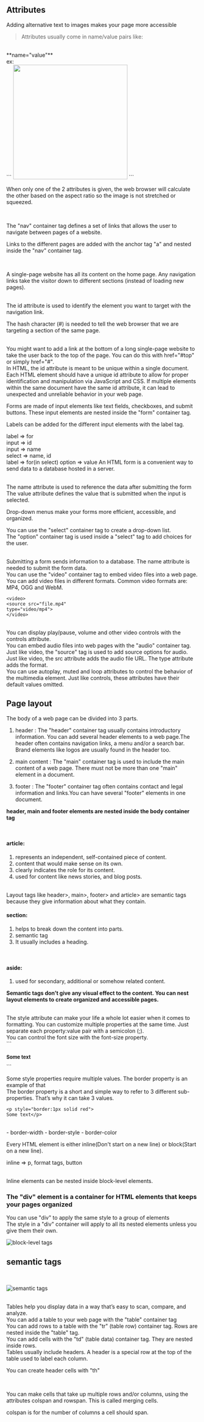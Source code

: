 ## Attributes
Adding alternative text to images makes your page more accessible

> Attributes usually come in name/value pairs like:
<br>
**name="value"**
<br>
ex:
<br>
```
<img src="http://www.img.png" width="300">
```

<br>

When only one of the 2 attributes is given, the web browser will calculate the other based on the aspect ratio so the image is not stretched or squeezed.

<br>

The "nav" container tag defines a set of links that allows the user to navigate between pages of a website.

Links to the different pages are added with the anchor tag "a" and nested inside the "nav" container tag.

<br>

A single-page website has all its content on the home page. Any navigation links take the visitor down to different sections (instead of loading new pages).

<br>
The id attribute is used to identify the element you want to target with the navigation link. 

<br>

The hash character (#) is needed to tell the web browser that we are targeting a section of the same page. 

<br>
You might want to add a link at the bottom of a long single-page website to take the user back to the top of the page. You can do this with href="#top" or simply href="#".

<br>
 In HTML, the id attribute is meant to be unique within a single document. Each HTML element should have a unique id attribute to allow for proper identification and manipulation via JavaScript and CSS. If multiple elements within the same document have the same id attribute, it can lead to unexpected and unreliable behavior in your web page.

<br>

Forms are made of input elements like text fields, checkboxes, and submit buttons. These input elements are nested inside the "form" container tag.
<br>

Labels can be added for the different input elements with the label tag.

label => for
<br>
input => id
<br>
input => name
<br>
select => name, id
<br>
label => for(in select)
option => value
An HTML form is a convenient way to send data to a database hosted in a server.

<br>
The name attribute is used to reference the data after submitting the form 



<br>
The value attribute defines the value that is submitted when the input is selected.

<br>

Drop-down menus make your forms more efficient, accessible, and organized.

You can use the "select" container tag to create a drop-down list.
<br>
The "option" container tag is used inside a "select" tag to add choices for the user.

<br>
Submitting a form sends information to a database. The name attribute is needed to submit the form data.


<br>
You can use the "video" container tag to embed video files into a web page.

<br>
You can add video files in different formats. Common video formats are: MP4, OGG and WebM.

```
<video>
<source src="file.mp4"
type="video/mp4">
</video>

```
<br>
You can display play/pause, volume and other video controls with the controls attribute.

<br>
You can embed audio files into web pages with the "audio" container tag.

<br>
Just like video, the "source" tag is used to add source options for audio.

<br>
Just like video, the src attribute adds the audio file URL. The type attribute adds the format.

<br>
You can use autoplay, muted and loop attributes to control the behavior of the multimedia element. Just like controls, these attributes have their default values omitted.
<br>

## Page layout
The body of a web page can be divided into 3 parts.

1. header : The "header" container tag usually contains introductory information. You can add several header elements to a web page.The header often contains navigation links, a menu and/or a search bar. Brand elements like logos are usually found in the header too.






2. main content : The "main" container tag is used to include the main content of a web page. There must not be more than one "main" element in a document.




3. footer : The "footer" container tag often contains contact and legal information and links.You can have several "footer" elements in one document.

**header, main and footer elements are nested inside the body container tag**

<br>

#### article:
1. represents an independent, self-contained piece of content.
2. content that would make sense on its own.
3. clearly indicates the role for its content.
4. used for content like news stories, and blog posts.
<br>
Layout tags like header>, main>, footer> and article> are semantic tags because they give information about what they contain.
<br>

#### section: 
1. helps to break down the content into parts.
2. semantic tag
3. It usually includes a heading.
<br>


#### aside:
1. used for secondary, additional or somehow related content.


**Semantic tags don’t give any visual effect to the content. You can nest layout elements to create organized and accessible pages.**





<br>
The style attribute can make your life a whole lot easier when it comes to formatting. You can customize multiple properties at the same time. Just separate each property:value pair with a semicolon (;).

<br>
You can control the font size with the font-size property.

<br>
```
<h1 style="text-align:left; font-size:small">Some text</h1>
```

Some style properties require multiple values. The border property is an example of that
<br>
The border property is a short and simple way to refer to 3 different sub-properties. That’s why it can take 3 values.
<br>
```
<p style="border:1px solid red">
Some text</p>
```
<br>
- border-width
- border-style
- border-color

<br>

Every HTML element is either inline(Don't start on a new line) or block(Start on a new line).

inline => p, format tags, button


<br>
Inline elements can be nested inside block-level elements.

<br>

<h3>The "div" element is a container for HTML elements that keeps your pages organized

</h3>

You can use "div" to apply the same style to a group of elements
<br>
The style in a "div" container will apply to all its nested elements unless you give them their own.
<br>

<div strle = "text-align : center"> 

![block-level tags](block.png)

</div>


## semantic tags
<br>

![semantic tags](semantic.png)


<br>
Tables help you display data in a way that’s easy to scan, compare, and analyze.
<br>
You can add a table to your web page with the "table" container tag


<br>
You can add rows to a table with the "tr" (table row) container tag. Rows are nested inside the "table" tag.

<br>
You can add cells with the "td" (table data) container tag. They are nested inside rows.
<br>
Tables usually include headers. A header is a special row at the top of the table used to label each column. 

 

You can create header cells with "th"

<br>

You can make cells that take up multiple rows and/or columns, using the attributes colspan and rowspan. This is called merging cells.

 

colspan is for the number of columns a cell should span.